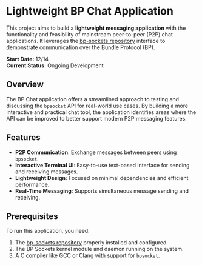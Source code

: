 # Lightweight BP Chat Application

This project aims to build a **lightweight messaging application** with the functionality and feasibility of mainstream peer-to-peer (P2P) chat applications. It leverages the [bp-sockets repository](https://github.com/juanfraire/bp-sockets) interface to demonstrate communication over the Bundle Protocol (BP). 

**Start Date:** 12/14  
**Current Status:** Ongoing Development  

## Overview

The BP Chat application offers a streamlined approach to testing and discussing the `bpsocket` API for real-world use cases. By building a more interactive and practical chat tool, the application identifies areas where the API can be improved to better support modern P2P messaging features.

## Features

- **P2P Communication**: Exchange messages between peers using `bpsocket`.
- **Interactive Terminal UI**: Easy-to-use text-based interface for sending and receiving messages.
- **Lightweight Design**: Focused on minimal dependencies and efficient performance.
- **Real-Time Messaging**: Supports simultaneous message sending and receiving.

## Prerequisites
To run this application, you need:
1. The [bp-sockets repository](https://github.com/juanfraire/bp-sockets) properly installed and configured.
2. The BP Sockets kernel module and daemon running on the system.
3. A C compiler like GCC or Clang with support for `bpsocket`.